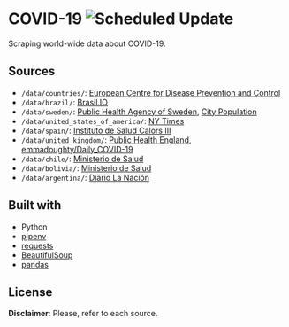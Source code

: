 # COVID-19 ![Scheduled Update](https://github.com/inf-covid19/data/workflows/Scheduled%20Update/badge.svg)

Scraping world-wide data about COVID-19.

## Sources

* `/data/countries/`: [European Centre for Disease Prevention and Control](https://www.ecdc.europa.eu/en/publications-data/download-todays-data-geographic-distribution-covid-19-cases-worldwide)
* `/data/brazil/`: [Brasil.IO](https://brasil.io/dataset/covid19/caso)
* `/data/sweden/`: [Public Health Agency of Sweden](https://www.folkhalsomyndigheten.se/smittskydd-beredskap/utbrott/aktuella-utbrott/covid-19/aktuellt-epidemiologiskt-lage), [City Population](http://citypopulation.de/en/sweden/cities/mun/)
* `/data/united_states_of_america/`: [NY Times](https://github.com/nytimes/covid-19-data)
* `/data/spain/`: [Instituto de Salud Calors III](https://covid19.isciii.es/)
* `/data/united_kingdom/`: [Public Health England](https://www.gov.uk/government/publications/covid-19-track-coronavirus-cases), [emmadoughty/Daily_COVID-19](https://github.com/emmadoughty/Daily_COVID-19)
* `/data/chile/`: [Ministerio de Salud](https://www.minsal.cl/nuevo-coronavirus-2019-ncov/casos-confirmados-en-chile-covid-19/)
* `/data/bolivia/`: [Ministerio de Salud](https://boliviasegura.gob.bo/)
* `/data/argentina/`: [Diario La Nación](https://www.lanacion.com.ar)

## Built with

* Python
* [pipenv](https://github.com/pypa/pipenv)
* [requests](https://requests.readthedocs.io/en/master/)
* [BeautifulSoup](https://www.crummy.com/software/BeautifulSoup/bs4/doc/)
* [pandas](https://pandas.pydata.org/)

## License

**Disclaimer**: Please, refer to each source.
